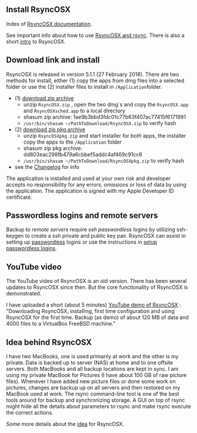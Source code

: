 
## Install RsyncOSX

Index of [RsyncOSX documentation](https://rsyncosx.github.io/Documentation/).

See important info about how to use [RsyncOSX and rsync](HowtoUseRsyncOSX.md). There is also a short [intro](Intro.md) to RsyncOSX.

## Download link and install

RsyncOSX is released in version 5.1.1 (27 February 2018). There are two methods for install, either (1) copy the apps from dmg files into a selected folder or use the (2) installer files to install in `/Application`folder.

- (1) [download zip archive](https://github.com/rsyncOSX/RsyncOSX/releases/download/v5.1.1/RsyncOSX.zip)
	- unzip `RsyncOSX.zip` , open the two dmg´s and copy the `RsyncOSX.app` and `RsyncOSXsched.app` to a local directory
	- shasum zip archive: 1ae9b3bbd3fdc01c77b63f407ac77415f6171991
	- `/usr/bin/shasum ~/PathToDownload/RsyncOSX.zip` to verify hash
- (2) [download zip pkg archive](https://github.com/rsyncOSX/RsyncOSX/releases/download/v5.1.1/RsyncOSXpkg.zip)
	- unzip `RsyncOSXpkg.zip` and start installer for both apps, the installer copy the apps to the `/Application` folder
	- shasum zip pkg archive: dd803eac298fb479a6cbbef5addc4af469c91cc6
	- `/usr/bin/shasum ~/PathToDownload/RsyncOSXpkg.zip` to verify hash
- see the [Changelog](Changelog.md) for info

The application is installed and used at your own risk and developer accepts no responsibility for any errors, omissions or loss of data by using the application. The application is signed with my Apple Developer ID certificate.

## Passwordless logins and remote servers

Backup to *remote servers* require *ssh passwordless* logins by utilizing ssh-keygen to create a ssh private and public key pair. RsyncOSX can assist in setting up [passwordless](ssh.md) logins or use the instructions in [setup passwordless logins](PasswordlessLogin.md).

## YouTube video

The YouTube video of RsyncOSX is an old version. There has been several updates to RsyncOSX since then. But the core functionality of RsyncOSX is demonstrated.

I have uploaded a short (about 5 minutes) [YouTube demo of RsyncOSX](https://www.youtube.com/watch?v=ty1r7yvgExo) : "Downloading RsyncOSX, installing, first time configuration and using RsyncOSX for the first time. Backup (as demo) of about 120 MB of data and 4000 files to a VirtualBox FreeBSD machine."

## Idea behind RsyncOSX

I have two MacBooks, one is used primarily at work and the other is my private. Data is backed up to server (NAS) at home and to one offsite servers. Both MacBooks and all backup locations are kept in sync. I am using my private MacBook for Pictures (I have about 100 GB of raw picture files). Whenever I have added new picture files or done some work on pictures, changes are backup up on all servers and then restored on my MacBook used at work. The rsync command-line tool is one of the best tools around for backup and synchronizing storage. A GUI on top of rsync might hide all the details about parameters to rsync and make rsync execute the correct actions.

Some more details about the [idea](Idea.md) for RsyncOSX.
